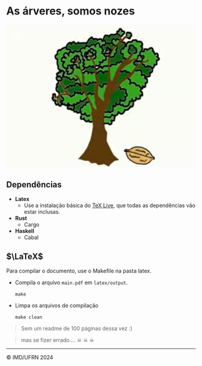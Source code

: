 # As árveres, somos nozes

![Arvere](./assets/o_jardineiro_eh_jesus_eas_arveres_somos_nozes.png)

## Dependências

- **Latex**
  - Use a instalação básica do [TeX Live](https://www.tug.org/texlive/), que todas as dependências vão estar inclusas.
- **Rust**
  - Cargo
- **Haskell**
  - Cabal

## $\LaTeX$

Para compilar o documento, use o Makefile na pasta latex.

- Compila o arquivo `main.pdf` em `latex/output`.

  ```terminal
  make
  ```

- Limpa os arquivos de compilação

  ```terminal
  make clean
  ```

> Sem um readme de 100 páginas dessa vez :)

> mas se fizer errado.... ☠︎︎ ☠︎︎ ☠︎︎

---

&copy; IMD/UFRN 2024
